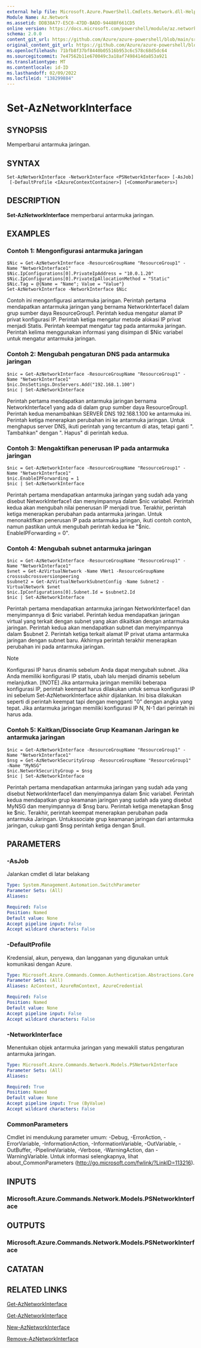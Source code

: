 ```yaml
---
external help file: Microsoft.Azure.PowerShell.Cmdlets.Network.dll-Help.xml
Module Name: Az.Network
ms.assetid: DDB38A77-E5C0-47DD-BADD-94488F661CD5
online version: https://docs.microsoft.com/powershell/module/az.network/set-aznetworkinterface
schema: 2.0.0
content_git_url: https://github.com/Azure/azure-powershell/blob/main/src/Network/Network/help/Set-AzNetworkInterface.md
original_content_git_url: https://github.com/Azure/azure-powershell/blob/main/src/Network/Network/help/Set-AzNetworkInterface.md
ms.openlocfilehash: 71bfb8f37bf8440b05516b953c6c578c68d5dc64
ms.sourcegitcommit: 7e47562b11e670049c3a18af7498414da853a921
ms.translationtype: MT
ms.contentlocale: id-ID
ms.lasthandoff: 02/09/2022
ms.locfileid: "138299884"
---
```

# Set-AzNetworkInterface

## SYNOPSIS
Memperbarui antarmuka jaringan.

## SYNTAX

```
Set-AzNetworkInterface -NetworkInterface <PSNetworkInterface> [-AsJob]
 [-DefaultProfile <IAzureContextContainer>] [<CommonParameters>]
```

## DESCRIPTION
**Set-AzNetworkInterface** memperbarui antarmuka jaringan.

## EXAMPLES

### Contoh 1: Mengonfigurasi antarmuka jaringan
```
$Nic = Get-AzNetworkInterface -ResourceGroupName "ResourceGroup1" -Name "NetworkInterface1"
$Nic.IpConfigurations[0].PrivateIpAddress = "10.0.1.20"
$Nic.IpConfigurations[0].PrivateIpAllocationMethod = "Static"
$Nic.Tag = @{Name = "Name"; Value = "Value"}
Set-AzNetworkInterface -NetworkInterface $Nic
```

Contoh ini mengonfigurasi antarmuka jaringan.
Perintah pertama mendapatkan antarmuka jaringan yang bernama NetworkInterface1 dalam grup sumber daya ResourceGroup1.
Perintah kedua mengatur alamat IP privat konfigurasi IP.
Perintah ketiga mengatur metode alokasi IP privat menjadi Statis.
Perintah keempat mengatur tag pada antarmuka jaringan.
Perintah kelima menggunakan informasi yang disimpan di $Nic variabel untuk mengatur antarmuka jaringan.

### Contoh 2: Mengubah pengaturan DNS pada antarmuka jaringan
```
$nic = Get-AzNetworkInterface -ResourceGroupName "ResourceGroup1" -Name "NetworkInterface1"
$nic.DnsSettings.DnsServers.Add("192.168.1.100")
$nic | Set-AzNetworkInterface
```

Perintah pertama mendapatkan antarmuka jaringan bernama NetworkInterface1 yang ada di dalam grup sumber daya ResourceGroup1. Perintah kedua menambahkan SERVER DNS 192.168.1.100 ke antarmuka ini. Perintah ketiga menerapkan perubahan ini ke antarmuka jaringan. Untuk menghapus server DNS, ikuti perintah yang tercantum di atas, tetapi ganti ". Tambahkan" dengan ". Hapus" di perintah kedua.

### Contoh 3: Mengaktifkan penerusan IP pada antarmuka jaringan
```
$nic = Get-AzNetworkInterface -ResourceGroupName "ResourceGroup1" -Name "NetworkInterface1"
$nic.EnableIPForwarding = 1
$nic | Set-AzNetworkInterface
```

Perintah pertama mendapatkan antarmuka jaringan yang sudah ada yang disebut NetworkInterface1 dan menyimpannya dalam $nic variabel. Perintah kedua akan mengubah nilai penerusan IP menjadi true. Terakhir, perintah ketiga menerapkan perubahan pada antarmuka jaringan. Untuk menonaktifkan penerusan IP pada antarmuka jaringan, ikuti contoh contoh, namun pastikan untuk mengubah perintah kedua ke "$nic. EnableIPForwarding = 0".

### Contoh 4: Mengubah subnet antarmuka jaringan
```
$nic = Get-AzNetworkInterface -ResourceGroupName "ResourceGroup1" -Name "NetworkInterface1"
$vnet = Get-AzVirtualNetwork -Name VNet1 -ResourceGroupName crosssubcrossversionpeering
$subnet2 = Get-AzVirtualNetworkSubnetConfig -Name Subnet2 -VirtualNetwork $vnet
$nic.IpConfigurations[0].Subnet.Id = $subnet2.Id
$nic | Set-AzNetworkInterface
```

Perintah pertama mendapatkan antarmuka jaringan NetworkInterface1 dan menyimpannya di $nic variabel. Perintah kedua mendapatkan jaringan virtual yang terkait dengan subnet yang akan dikaitkan dengan antarmuka jaringan. Perintah kedua akan mendapatkan subnet dan menyimpannya dalam $subnet 2. Perintah ketiga terkait alamat IP privat utama antarmuka jaringan dengan subnet baru. Akhirnya perintah terakhir menerapkan perubahan ini pada antarmuka jaringan.
>[!NOTE] 
>Konfigurasi IP harus dinamis sebelum Anda dapat mengubah subnet. Jika Anda memiliki konfigurasi IP statis, ubah lalu menjadi dinamis sebelum melanjutkan. 
>[!NOTE]
>Jika antarmuka jaringan memiliki beberapa konfigurasi IP, perintah keempat harus dilakukan untuk semua konfigurasi IP ini sebelum Set-AzNetworkInterface akhir dijalankan. Ini bisa dilakukan seperti di perintah keempat tapi dengan mengganti "0" dengan angka yang tepat. Jika antarmuka jaringan memiliki konfigurasi IP N, N-1 dari perintah ini harus ada.

### Contoh 5: Kaitkan/Dissociate Grup Keamanan Jaringan ke antarmuka jaringan
```
$nic = Get-AzNetworkInterface -ResourceGroupName "ResourceGroup1" -Name "NetworkInterface1"
$nsg = Get-AzNetworkSecurityGroup -ResourceGroupName "ResourceGroup1" -Name "MyNSG"
$nic.NetworkSecurityGroup = $nsg
$nic | Set-AzNetworkInterface
```

Perintah pertama mendapatkan antarmuka jaringan yang sudah ada yang disebut NetworkInterface1 dan menyimpannya dalam $nic variabel. Perintah kedua mendapatkan grup keamanan jaringan yang sudah ada yang disebut MyNSG dan menyimpannya di $nsg baru. Perintah ketiga menetapkan $nsg ke $nic. Terakhir, perintah keempat menerapkan perubahan pada antarmuka Jaringan. Untukssociate grup keamanan jaringan dari antarmuka jaringan, cukup ganti $nsg perintah ketiga dengan $null.

## PARAMETERS

### -AsJob
Jalankan cmdlet di latar belakang

```yaml
Type: System.Management.Automation.SwitchParameter
Parameter Sets: (All)
Aliases:

Required: False
Position: Named
Default value: None
Accept pipeline input: False
Accept wildcard characters: False
```

### -DefaultProfile
Kredensial, akun, penyewa, dan langganan yang digunakan untuk komunikasi dengan Azure.

```yaml
Type: Microsoft.Azure.Commands.Common.Authentication.Abstractions.Core.IAzureContextContainer
Parameter Sets: (All)
Aliases: AzContext, AzureRmContext, AzureCredential

Required: False
Position: Named
Default value: None
Accept pipeline input: False
Accept wildcard characters: False
```

### -NetworkInterface
Menentukan objek antarmuka jaringan yang mewakili status pengaturan antarmuka jaringan.

```yaml
Type: Microsoft.Azure.Commands.Network.Models.PSNetworkInterface
Parameter Sets: (All)
Aliases:

Required: True
Position: Named
Default value: None
Accept pipeline input: True (ByValue)
Accept wildcard characters: False
```

### CommonParameters
Cmdlet ini mendukung parameter umum: -Debug, -ErrorAction, -ErrorVariable, -InformationAction, -InformationVariable, -OutVariable, -OutBuffer, -PipelineVariable, -Verbose, -WarningAction, dan -WarningVariable. Untuk informasi selengkapnya, lihat about_CommonParameters (http://go.microsoft.com/fwlink/?LinkID=113216).

## INPUTS

### Microsoft.Azure.Commands.Network.Models.PSNetworkInterface

## OUTPUTS

### Microsoft.Azure.Commands.Network.Models.PSNetworkInterface

## CATATAN

## RELATED LINKS

[Get-AzNetworkInterface](./Get-AzNetworkInterface.md)

[Get-AzNetworkInterface](./Get-AzNetworkInterface.md)

[New-AzNetworkInterface](./New-AzNetworkInterface.md)

[Remove-AzNetworkInterface](./Remove-AzNetworkInterface.md)
